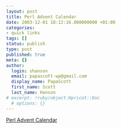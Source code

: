 ```yaml
---
layout: post
title: Perl Advent Calendar
date: 2003-12-01 18:12:16.000000000 +01:00
categories:
- quick links
tags: []
status: publish
type: post
published: true
meta: {}
author:
  login: shanson
  email: papascott-wp@gmail.com
  display_name: PapaScott
  first_name: Scott
  last_name: Hanson
# excerpt: !ruby/object:Hpricot::Doc
  # options: {}
---
```

<p><a title="On the first day of Advent my camel gave to me..." href="http://laughingmeme.org/archives/001486.html#001486">Perl Advent Calendar</a></p>
